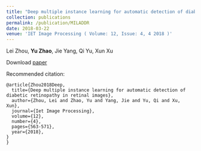 ```yaml
---
title: "Deep multiple instance learning for automatic detection of diabetic retinopathy in retinal images"
collection: publications
permalink: /publication/MILADDR
date: 2018-03-22
venue: 'IET Image Processing ( Volume: 12, Issue: 4, 4 2018 )'
---
```


Lei Zhou, **Yu Zhao**, Jie Yang, Qi Yu, Xun Xu

Download [paper](https://ieeexplore.ieee.org/document/8320067/)

Recommended citation: 
<br>

```
@article{Zhou2018Deep,
  title={Deep multiple instance learning for automatic detection of diabetic retinopathy in retinal images},
  author={Zhou, Lei and Zhao, Yu and Yang, Jie and Yu, Qi and Xu, Xun},
  journal={Iet Image Processing},
  volume={12},
  number={4},
  pages={563-571},
  year={2018},
}
}